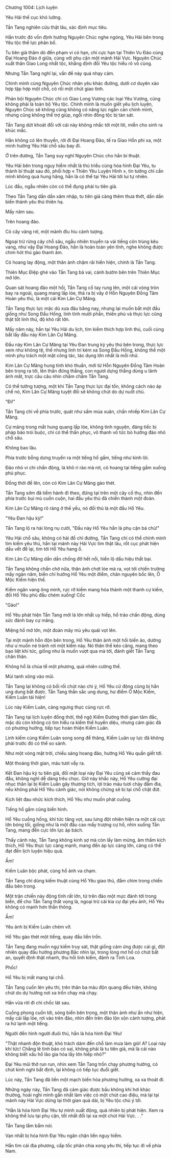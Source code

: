 




Chương 1004: Lịch luyện


Yêu Hải thế cục khó lường.

Tần Tang nghiên cứu thật lâu, xác định mục tiêu.

Hắn trước đó vốn định hướng Nguyên Chúc nghe ngóng, Yêu Hải bên trong Yêu tộc thế lực phân bố.

Tu tiên giả thăm dò đến phạm vi có hạn, chỉ cực hạn tại Thiên Vu Đảo cùng Đại Hoang Đảo ở giữa, cùng với phụ cận một mảnh Hải Vực. Nguyên Chúc xuất thân Giao Long nhất tộc, khẳng định đối Yêu tộc hiểu rõ vô cùng.

Nhưng Tần Tang nghĩ lại, vấn đề này quá nhạy cảm.

Chính mình cùng Nguyên Chúc nhân yêu khác đường, dưới cơ duyên xảo hợp tập hợp một chỗ, có rồi một chút giao tình.

Phản bội Nguyên Chúc chỉ có Giao Long Vương các loại Yêu Vương, cũng không phải là toàn bộ Yêu tộc. Chính mình là muốn giết yêu lịch luyện, Nguyên Chúc sẽ không cũng không có năng lực ngăn cản chính mình, nhưng cũng không thể trợ giúp, ngồi nhìn đồng tộc bị tàn sát.

Tần Tang dứt khoát đối với cái này không nhắc tới một lời, miễn cho sinh ra khúc mắc.

Hắn không có lên thuyền, rời đi Đại Hoang Đảo, tế ra Giao Hồn phi xa, một mình hướng Yêu Hải chỗ sâu bay đi.

Ở trên đường, Tần Tang suy nghĩ Nguyên Chúc cho hắn bí thuật.

Yêu Hải bên trong nguy hiểm nhất là thú triều cùng hóa hình Đại Yêu, tu thành bí thuật sau đó, phối hợp « Thiên Yêu Luyện Hình », tin tưởng chỉ cần mình không quá hung hăng, hẳn là có thể tại Yêu Hải tới lui tự nhiên.

Lúc đầu, ngẫu nhiên còn có thể đụng phải tu tiên giả.

Theo Tần Tang dần dần xâm nhập, tu tiên giả càng thêm thưa thớt, dần dần biến thành yêu thú thiên hạ.

Mấy năm sau.

Trên hoang đảo.

Cỏ cây vàng rơi, một mảnh đìu hiu cảnh tượng.

Ngoại trừ rừng cây chỗ sâu, ngẫu nhiên truyền ra vài tiếng côn trùng kêu vang, như vậy Đại Hoang Đảo, hẳn là hoàn toàn yên tĩnh, nghe không được chim hót thú gào thanh âm.

Cỏ hoang lay động, một thân ảnh chậm rãi hiển hiện, chính là Tần Tang.

Thiên Mục Điệp ghé vào Tần Tang bả vai, cánh bướm bên trên Thiên Mục mở lớn.

Quan sát hoang đảo một hồi, Tần Tang cổ tay rung lên, một cái vòng tròn bay ra ngoài, quang mang lấp lóe, thả ra bị vây ở Hỗn Nguyên Đồng Tâm Hoàn yêu thú, là một cái Kim Lân Cự Mãng.

Tần Tang thực lực mặc dù xưa đâu bằng nay, nhưng lại muốn bắt một đầu giống như Song Đầu Hống, linh tính mười phần, thiên phú và thực lực cũng thật tốt linh thú, độ khó rất lớn.

Mấy năm này, hắn tại Yêu Hải du lịch, tìm kiếm thích hợp linh thú, cuối cùng bắt lấy đầu này Kim Lân Cự Mãng.

Đầu này Kim Lân Cự Mãng tại Yêu Đan trung kỳ yêu thú bên trong, thực lực xem như không tệ, thế nhưng linh trí kém xa Song Đầu Hống, không thể một mình phụ trách một mặt công tác, tác dụng lớn nhất là mồi nhử.

Kim Lân Cự Mãng hung tính khó thuần, mới từ Hỗn Nguyên Đồng Tâm Hoàn bên trong ra tới, lên thân đứng thẳng, con ngươi dựng thẳng dùng u lãnh ánh mắt, trực câu câu nhìn chằm chằm Tần Tang.

Có thể tưởng tượng, một khi Tần Tang thực lực đại tổn, không cách nào áp chế nó, Kim Lân Cự Mãng tuyệt đối sẽ không chút do dự nuốt chủ.

"Đi!"

Tần Tang chỉ về phía trước, quát như sấm mùa xuân, chấn nhiếp Kim Lân Cự Mãng.

Cự mãng trong mắt hung quang lấp lóe, không tình nguyện, đáng tiếc bị pháp bảo trói buộc, chỉ có thể thần phục, vô thanh vô tức bò hướng đảo nhỏ chỗ sâu.

Không bao lâu.

Phía trước bỗng dưng truyền ra một tiếng hổ gầm, tiếng như kinh lôi.

Đảo nhỏ vi chi chấn động, lá khô rì rào mà rơi, cỏ hoang tại tiếng gầm xuống phủ phục.

Đồng thời đề lên, còn có Kim Lân Cự Mãng gào thét.

Tần Tang sớm đã tiềm hành đi theo, đứng tại trên một cây cổ thụ, nhìn đến phía trước bụi mù cuồn cuộn, hai đầu yêu thú đã chiến thành một đoàn.

Kim Lân Cự Mãng rõ ràng ở thế yếu, nó đối thủ là một đầu Hổ Yêu.

"Yêu Đan hậu kỳ!"

Tần Tang lộ ra hài lòng nụ cười, "Đầu này Hổ Yêu hẳn là phụ cận bá chủ!"

Yêu Hải chỗ sâu, không có hải đồ chỉ đường, Tần Tang chỉ có thể chính mình tìm kiếm yêu thú, hắn tại mảnh này Hải Vực tìm thật lâu, rốt cục phát hiện dấu vết để lại, tìm tới Hổ Yêu hang ổ.

Kim Lân Cự Mãng dần dần chống đỡ hết nổi, hiển lộ dấu hiệu thất bại.

Tần Tang không chần chờ nữa, thân ảnh chợt lóe mà ra, vọt tới chiến trường mấy ngàn năm, biền chỉ hướng Hổ Yêu một điểm, chân nguyên bốc lên, Ô Mộc Kiếm hiện thế.

Kiếm ngân vang ông minh, rực rỡ kiếm mang hóa thành một thanh cự kiếm, đối Hổ Yêu phủ đầu chém xuống! Cốc

"Gào!"

Hổ Yêu phát hiện Tần Tang mới là lớn nhất uy hiếp, hổ trảo chấn động, dùng sức đánh bay cự mãng.

Miệng hổ mở lớn, một đoàn mây mù yêu quái vọt lên.

Tại một mảnh hỗn độn bên trong, Hổ Yêu thân ảnh một hồi biến ảo, dường như ư muốn né tránh rơi một kiếm này. Nó thân thể kéo căng, mang theo bạo liệt khí tức, giống như là muốn vượt qua mà tới, đánh giết Tần Tang chân thân.

Không hổ là chúa tể một phương, quả nhiên cường thế.

Mùi tanh xông vào mũi.

Tần Tang lại không có bối rối chút nào chi ý, Hổ Yêu cử động cũng bị hắn ung dung bắt được. Tần Tang thần sắc ung dung, hư điểm Ô Mộc Kiếm, Kiếm Luân tái hiện!

Lúc này Kiếm Luân, càng ngưng thực cùng rực rỡ.

Tần Tang tại lịch luyện đồng thời, thể ngộ Kiếm Đường thời gian tâm đắc, mặc dù còn không có tìm hiểu ra kiếm thế huyền diệu, nhưng cảm giác đã có phương hướng, tiếp tục hoàn thiện Kiếm Luân.

Linh kiếm cùng Kiếm Luân song song đề thăng, Kiếm Luân uy lực đã không phải trước đó có thể so sánh.

Như một vòng mặt trời, chiếu sáng hoang đảo, hướng Hổ Yêu quấn giết tới.

Một thoáng thời gian, máu tươi vẩy ra.

Kết Đan hậu kỳ tu tiên giả, đối mặt loại này Đại Yêu cũng sẽ cảm thấy đau đầu, không nghĩ dễ dàng trêu chọc. Giờ này khắc này, Hổ Yêu cường đại nhục thân lại bị Kiếm Luân gây thương tích, lợi trảo máu tươi chảy đầm đìa, nếu không phải Hổ Yêu cảnh giác, nói không chừng sẽ bị tại chỗ chặt đứt.

Kịch liệt đau nhức kích thích, Hổ Yêu như muốn phát cuồng.

Tiếng hổ gầm cũng biến hình.

Hổ Yêu cuồng hống, khí tức tăng vọt, sau lưng đột nhiên hiện ra một cái cực lớn bóng tối, giống như là một đầu cao mấy trượng cự hổ, nhìn xuống Tần Tang, mang đến cực lớn lực áp bách.

Thấy cảnh này, Tần Tang không kinh sợ mà còn lấy làm mừng, âm thầm kích thích, Hổ Yêu thực lực càng mạnh, mang đến áp lực càng lớn, càng có thể đạt đến lịch luyện hiệu quả.

Ầm!

Kiếm Luân bộc phát, cùng hổ ảnh va chạm.

Tần Tang chỉ dùng kiếm thuật cùng Hổ Yêu giao thủ, đắm chìm trong chiến đấu bên trong.

Một trận chiến này động tĩnh rất lớn, từ trên đảo một mực đánh tới trong biển, để cho Tần Tang thất vọng là, ngoại trừ cái kia cự đại yêu ảnh, Hổ Yêu không có mạnh hơn thần thông.

Ầm!

Yêu ảnh bị Kiếm Luân chém vỡ.

Hổ Yêu gào thét một tiếng, quay đầu liền trốn.

Tần Tang đang muốn ngự kiếm truy sát, thật giống cảm ứng được cái gì, đột nhiên quay đầu hướng phương Bắc nhìn lại, trong lòng mơ hồ có chút bất an, quyết định thật nhanh, thu hồi linh kiếm, đánh ra Tinh Loa.

Phốc!

Hổ Yêu bị mất mạng tại chỗ.

Tần Tang cuốn lên yêu thi, trên thân ba màu độn quang đều hiện, không chút do dự hướng nơi xa trốn chạy mà chạy.

Hắn vừa rời đi chỉ chốc lát sau.

Cuồng phong cuốn tới, sóng biển bên trong, một thân ảnh như ẩn như hiện, mấy cái lấp lóe, rơi vào trên đảo, nhìn đến trên đảo lộn xộn cảnh tượng, phát ra hừ lạnh một tiếng.

Người đến hình người đuôi thú, hẳn là hóa hình Đại Yêu!

"Thật nhanh độn thuật, khó trách dám đến chỗ làm mưa làm gió! A? Loại này khí tức! Chẳng lẽ tình báo có sai, không phải là tu tiên giả, mà là cái nào không biết xấu hổ lão gia hỏa lấy lớn hiếp nhỏ?"

Đại Yêu mũi thở run run, nhìn xem Tần Tang trốn chạy phương hướng, có chút kinh nghi bất định, lại không có tiếp tục đuổi giết.

Lúc này, Tần Tang đã liền một mạch biến hóa phương hướng, xa xa thoát đi.

Những ngày này, Tần Tang đã cảm giác được bầu không khí hơi khác thường, hoài nghi mình gần nhất làm việc có một chút cao điệu, mà lại tại mảnh này Hải Vực dừng lại thời gian quá dài, bị Yêu tộc chú ý tới.

"Hẳn là hóa hình Đại Yêu tự mình xuất động, quả nhiên bị phát hiện. Xem ra không thể lưu tại phụ cận, tốt nhất đổi lại xa một chút Hải Vực. . ."

Tần Tang lẩm bẩm nói.

Vạn nhất bị hóa hình Đại Yêu ngăn chặn liền nguy hiểm.

Hắn tìm cái địa phương, cấp tốc phân chia xong yêu thi, tiếp tục đi về phía Nam.




